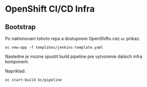 # OpenShift CI/CD Infra

## Bootstrap

Po naklonovani tohoto repa a dostupnom OpenShiftu cez `oc` prikaz:

```
oc new-app -f templates/jenkins-template.yaml
```

Nasledne je mozne spustit build pipeline pre vytvorenie dalsich infra komponent.

Napriklad:

```
oc start-build bc/pipeline
```
